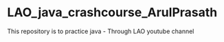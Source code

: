 # LAO_java_crashcourse_ArulPrasath
This repository is to practice java - Through LAO youtube channel
